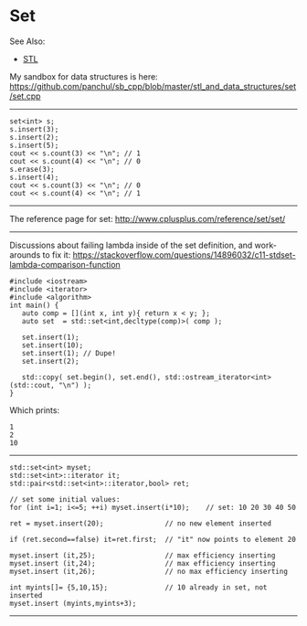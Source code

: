 # Set

See Also:
  - [STL](STL.md)
  
My sandbox for data structures is here:
https://github.com/panchul/sb_cpp/blob/master/stl_and_data_structures/set/set.cpp

---

    set<int> s;
    s.insert(3);
    s.insert(2);
    s.insert(5);
    cout << s.count(3) << "\n"; // 1
    cout << s.count(4) << "\n"; // 0
    s.erase(3);
    s.insert(4);
    cout << s.count(3) << "\n"; // 0
    cout << s.count(4) << "\n"; // 1

---

The reference page for set:
http://www.cplusplus.com/reference/set/set/

---

Discussions about failing lambda inside of the set definition, and work-arounds to fix it:
https://stackoverflow.com/questions/14896032/c11-stdset-lambda-comparison-function

    #include <iostream>
    #include <iterator>
    #include <algorithm>
    int main() {
       auto comp = [](int x, int y){ return x < y; };
       auto set  = std::set<int,decltype(comp)>( comp );
    
       set.insert(1);
       set.insert(10);
       set.insert(1); // Dupe!
       set.insert(2);
    
       std::copy( set.begin(), set.end(), std::ostream_iterator<int>(std::cout, "\n") );
    }
    
Which prints:
    
    1
    2
    10

---

    std::set<int> myset;
    std::set<int>::iterator it;
    std::pair<std::set<int>::iterator,bool> ret;
    
    // set some initial values:
    for (int i=1; i<=5; ++i) myset.insert(i*10);    // set: 10 20 30 40 50
    
    ret = myset.insert(20);               // no new element inserted
    
    if (ret.second==false) it=ret.first;  // "it" now points to element 20
    
    myset.insert (it,25);                 // max efficiency inserting
    myset.insert (it,24);                 // max efficiency inserting
    myset.insert (it,26);                 // no max efficiency inserting
    
    int myints[]= {5,10,15};              // 10 already in set, not inserted
    myset.insert (myints,myints+3);

-----  